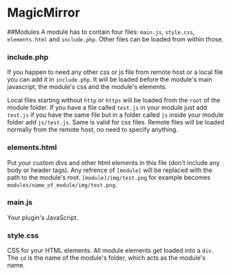 MagicMirror
===========

##Modules
A module has to contain four files: `main.js`, `style.css`, `elements.html` and `include.php`.
Other files can be loaded from within those.

### include.php
If you happen to need any other css or js file from remote host or a local file you can add it in `include.php`.
It will be loaded before the module's main javascript, the module's css and the module's elements.

Local files starting without `http` or `https` will be loaded from the `root` of the module folder. 
If you have a file called `test.js` in your module just add `test.js` if you have the same file but in a folder called `js` inside your module folder add `js/test.js`. Same is valid for css files. Remote files will be loaded normally from the remote host, no need to specify anything.

### elements.html
Put your custom divs and other html elements in this file (don't include any body or header tags). Any refrence of `[module]` will be replaced with the path to the module's root. `[module]/img/test.png` for example becomes `modules/name_of_module/img/test.png`.

### main.js
Your plugin's JavaScript.

### style.css
CSS for your HTML elements. All module elements get loaded into a `div`. The `id` is the name of the module's folder, which acts as the module's name.